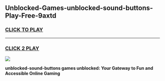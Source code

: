 
## Unblocked-Games-unblocked-sound-buttons-Play-Free-9axtd
<h3>
<a href="https://premium76.site?title=unblocked-sound-buttons&ref=21A">CLICK TO PLAY</a></h3>
<hr>

<h3>
<a href="https://premium76.site?title=unblocked-sound-buttons&ref=21A">CLICK 2 PLAY</a>
  
</h3>

<a href="https://premium76.site?title=unblocked-sound-buttons&ref=21A"><img src="https://clearcache.store/games.png"></a>


**unblocked-sound-buttons games unblocked: Your Gateway to Fun and Accessible Online Gaming**
